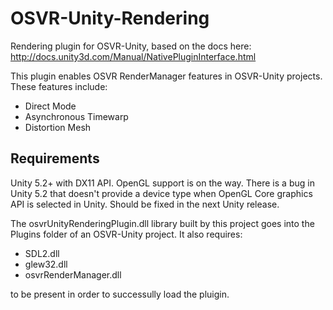 # OSVR-Unity-Rendering
Rendering plugin for OSVR-Unity, based on the docs here: http://docs.unity3d.com/Manual/NativePluginInterface.html

This plugin enables OSVR RenderManager features in OSVR-Unity projects. These features include:
- Direct Mode
- Asynchronous Timewarp
- Distortion Mesh

## Requirements
Unity 5.2+ with DX11 API. OpenGL support is on the way. There is a bug in Unity 5.2 that doesn't provide a device type when OpenGL Core graphics API is selected in Unity. Should be fixed in the next Unity release.

The osvrUnityRenderingPlugin.dll library built by this project goes into the Plugins folder of an OSVR-Unity project. It also requires:
- SDL2.dll 
- glew32.dll
- osvrRenderManager.dll

to be present in order to successully load the pluigin.

